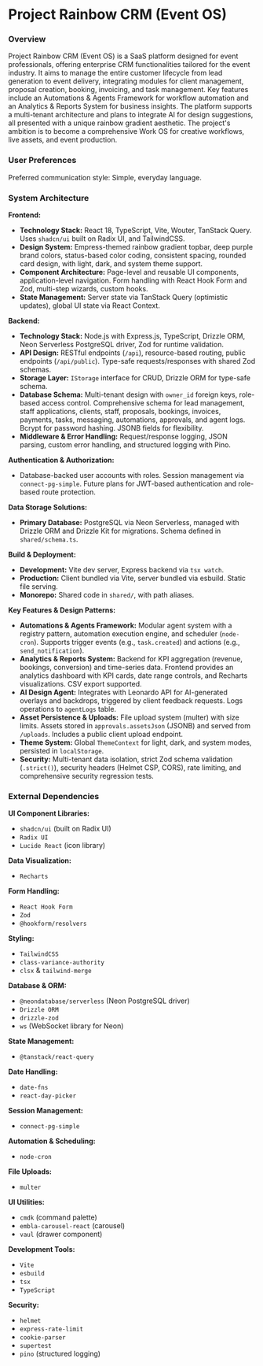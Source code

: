 # Project Rainbow CRM (Event OS)

### Overview

Project Rainbow CRM (Event OS) is a SaaS platform designed for event professionals, offering enterprise CRM functionalities tailored for the event industry. It aims to manage the entire customer lifecycle from lead generation to event delivery, integrating modules for client management, proposal creation, booking, invoicing, and task management. Key features include an Automations & Agents Framework for workflow automation and an Analytics & Reports System for business insights. The platform supports a multi-tenant architecture and plans to integrate AI for design suggestions, all presented with a unique rainbow gradient aesthetic. The project's ambition is to become a comprehensive Work OS for creative workflows, live assets, and event production.

### User Preferences

Preferred communication style: Simple, everyday language.

### System Architecture

**Frontend:**
- **Technology Stack:** React 18, TypeScript, Vite, Wouter, TanStack Query. Uses `shadcn/ui` built on Radix UI, and TailwindCSS.
- **Design System:** Empress-themed rainbow gradient topbar, deep purple brand colors, status-based color coding, consistent spacing, rounded card design, with light, dark, and system theme support.
- **Component Architecture:** Page-level and reusable UI components, application-level navigation. Form handling with React Hook Form and Zod, multi-step wizards, custom hooks.
- **State Management:** Server state via TanStack Query (optimistic updates), global UI state via React Context.

**Backend:**
- **Technology Stack:** Node.js with Express.js, TypeScript, Drizzle ORM, Neon Serverless PostgreSQL driver, Zod for runtime validation.
- **API Design:** RESTful endpoints (`/api`), resource-based routing, public endpoints (`/api/public`). Type-safe requests/responses with shared Zod schemas.
- **Storage Layer:** `IStorage` interface for CRUD, Drizzle ORM for type-safe schema.
- **Database Schema:** Multi-tenant design with `owner_id` foreign keys, role-based access control. Comprehensive schema for lead management, staff applications, clients, staff, proposals, bookings, invoices, payments, tasks, messaging, automations, approvals, and agent logs. Bcrypt for password hashing. JSONB fields for flexibility.
- **Middleware & Error Handling:** Request/response logging, JSON parsing, custom error handling, and structured logging with Pino.

**Authentication & Authorization:**
- Database-backed user accounts with roles. Session management via `connect-pg-simple`. Future plans for JWT-based authentication and role-based route protection.

**Data Storage Solutions:**
- **Primary Database:** PostgreSQL via Neon Serverless, managed with Drizzle ORM and Drizzle Kit for migrations. Schema defined in `shared/schema.ts`.

**Build & Deployment:**
- **Development:** Vite dev server, Express backend via `tsx watch`.
- **Production:** Client bundled via Vite, server bundled via esbuild. Static file serving.
- **Monorepo:** Shared code in `shared/`, with path aliases.

**Key Features & Design Patterns:**
- **Automations & Agents Framework:** Modular agent system with a registry pattern, automation execution engine, and scheduler (`node-cron`). Supports trigger events (e.g., `task.created`) and actions (e.g., `send_notification`).
- **Analytics & Reports System:** Backend for KPI aggregation (revenue, bookings, conversion) and time-series data. Frontend provides an analytics dashboard with KPI cards, date range controls, and Recharts visualizations. CSV export supported.
- **AI Design Agent:** Integrates with Leonardo API for AI-generated overlays and backdrops, triggered by client feedback requests. Logs operations to `agentLogs` table.
- **Asset Persistence & Uploads:** File upload system (multer) with size limits. Assets stored in `approvals.assetsJson` (JSONB) and served from `/uploads`. Includes a public client upload endpoint.
- **Theme System:** Global `ThemeContext` for light, dark, and system modes, persisted in `localStorage`.
- **Security:** Multi-tenant data isolation, strict Zod schema validation (`.strict()`), security headers (Helmet CSP, CORS), rate limiting, and comprehensive security regression tests.

### External Dependencies

**UI Component Libraries:**
- `shadcn/ui` (built on Radix UI)
- `Radix UI`
- `Lucide React` (icon library)

**Data Visualization:**
- `Recharts`

**Form Handling:**
- `React Hook Form`
- `Zod`
- `@hookform/resolvers`

**Styling:**
- `TailwindCSS`
- `class-variance-authority`
- `clsx` & `tailwind-merge`

**Database & ORM:**
- `@neondatabase/serverless` (Neon PostgreSQL driver)
- `Drizzle ORM`
- `drizzle-zod`
- `ws` (WebSocket library for Neon)

**State Management:**
- `@tanstack/react-query`

**Date Handling:**
- `date-fns`
- `react-day-picker`

**Session Management:**
- `connect-pg-simple`

**Automation & Scheduling:**
- `node-cron`

**File Uploads:**
- `multer`

**UI Utilities:**
- `cmdk` (command palette)
- `embla-carousel-react` (carousel)
- `vaul` (drawer component)

**Development Tools:**
- `Vite`
- `esbuild`
- `tsx`
- `TypeScript`

**Security:**
- `helmet`
- `express-rate-limit`
- `cookie-parser`
- `supertest`
- `pino` (structured logging)